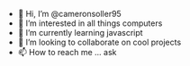 - 👋 Hi, I’m @cameronsoller95
- 👀 I’m interested in all things computers 
- 🌱 I’m currently learning javascript
- 💞️ I’m looking to collaborate on cool projects
- 📫 How to reach me ... ask

<!---
cameronsoller95/cameronsoller95 is a ✨ special ✨ repository because its `README.md` (this file) appears on your GitHub profile.
You can click the Preview link to take a look at your changes.
--->

